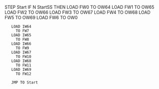 STEP Start
  IF  N StartSS
  THEN LOAD FW0
         TO OW64
       LOAD FW1
         TO OW65
       LOAD FW2
         TO OW66
       LOAD FW3
         TO OW67
       LOAD FW4
         TO OW68
       LOAD FW5
         TO OW69
       LOAD FW6
         TO OW0
         
       LOAD IW64
         TO FW7
       LOAD IW65
         TO FW8
       LOAD IW66
         TO FW9
       LOAD IW67
         TO FW10
       LOAD IW68
         TO FW11
       LOAD IW69
         TO FW12
         
       JMP TO Start
